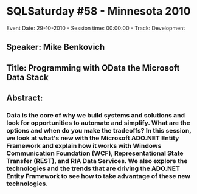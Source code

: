 # SQLSaturday #58 - Minnesota 2010
Event Date: 29-10-2010 - Session time: 00:00:00 - Track: Development
## Speaker: Mike Benkovich
## Title: Programming with OData  the Microsoft Data Stack
## Abstract:
### Data is the core of why we build systems and solutions and look for opportunities to automate and simplify. What are the options and when do you make the tradeoffs? In this session, we look at what's new with the Microsoft ADO.NET Entity Framework and explain how it works with Windows Communication Foundation (WCF), Representational State Transfer (REST), and RIA Data Services. We also explore the technologies and the trends that are driving the ADO.NET Entity Framework to see how to take advantage of these new technologies.
